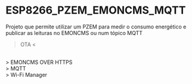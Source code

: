 # ESP8266_PZEM_EMONCMS_MQTT
Projeto que permite utilizar um PZEM para medir o consumo energético e publicar as leituras no EMONCMS ou num tópico MQTT

> OTA <
<br>
> EMONCMS OVER HTTPS
<br>
> MQTT
<br>
> Wi-Fi Manager
